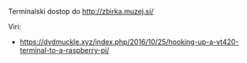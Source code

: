 Terminalski dostop do http://zbirka.muzej.si/

Viri:
- https://dvdmuckle.xyz/index.php/2016/10/25/hooking-up-a-vt420-terminal-to-a-raspberry-pi/
